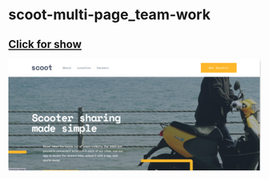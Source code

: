 # scoot-multi-page_team-work

## [Click for show](https://scoot-teamwork.netlify.app/)

![image](./images/site-front.png)
